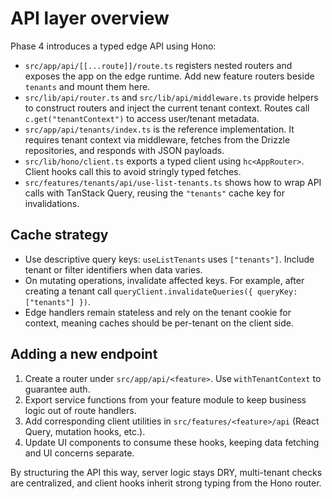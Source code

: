 # API layer overview

Phase 4 introduces a typed edge API using Hono:

- `src/app/api/[[...route]]/route.ts` registers nested routers and exposes the app on the edge runtime. Add new feature routers beside `tenants` and mount them here.
- `src/lib/api/router.ts` and `src/lib/api/middleware.ts` provide helpers to construct routers and inject the current tenant context. Routes call `c.get("tenantContext")` to access user/tenant metadata.
- `src/app/api/tenants/index.ts` is the reference implementation. It requires tenant context via middleware, fetches from the Drizzle repositories, and responds with JSON payloads.
- `src/lib/hono/client.ts` exports a typed client using `hc<AppRouter>`. Client hooks call this to avoid stringly typed fetches.
- `src/features/tenants/api/use-list-tenants.ts` shows how to wrap API calls with TanStack Query, reusing the `"tenants"` cache key for invalidations.

## Cache strategy

- Use descriptive query keys: `useListTenants` uses `["tenants"]`. Include tenant or filter identifiers when data varies.
- On mutating operations, invalidate affected keys. For example, after creating a tenant call `queryClient.invalidateQueries({ queryKey: ["tenants"] })`.
- Edge handlers remain stateless and rely on the tenant cookie for context, meaning caches should be per-tenant on the client side.

## Adding a new endpoint

1. Create a router under `src/app/api/<feature>`. Use `withTenantContext` to guarantee auth.
2. Export service functions from your feature module to keep business logic out of route handlers.
3. Add corresponding client utilities in `src/features/<feature>/api` (React Query, mutation hooks, etc.).
4. Update UI components to consume these hooks, keeping data fetching and UI concerns separate.

By structuring the API this way, server logic stays DRY, multi-tenant checks are centralized, and client hooks inherit strong typing from the Hono router.
